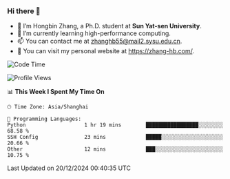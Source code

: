 ### Hi there 👋

- 🔭 I’m Hongbin Zhang, a Ph.D. student at **Sun Yat-sen University**.
- 🌱 I’m currently learning high-performance computing.
- 📫 You can contact me at zhanghb55@mail2.sysu.edu.cn.
- 👀 You can visit my personal website at https://zhang-hb.com/.

<!--START_SECTION:waka-->
![Code Time](http://img.shields.io/badge/Code%20Time-354%20hrs%2036%20mins-blue)

![Profile Views](http://img.shields.io/badge/Profile%20Views-3-blue)

📊 **This Week I Spent My Time On** 

```text
🕑︎ Time Zone: Asia/Shanghai

💬 Programming Languages: 
Python                   1 hr 19 mins        █████████████████░░░░░░░░   68.58 % 
SSH Config               23 mins             █████░░░░░░░░░░░░░░░░░░░░   20.66 % 
Other                    12 mins             ███░░░░░░░░░░░░░░░░░░░░░░   10.75 % 
```


 Last Updated on 20/12/2024 00:40:35 UTC
<!--END_SECTION:waka-->
